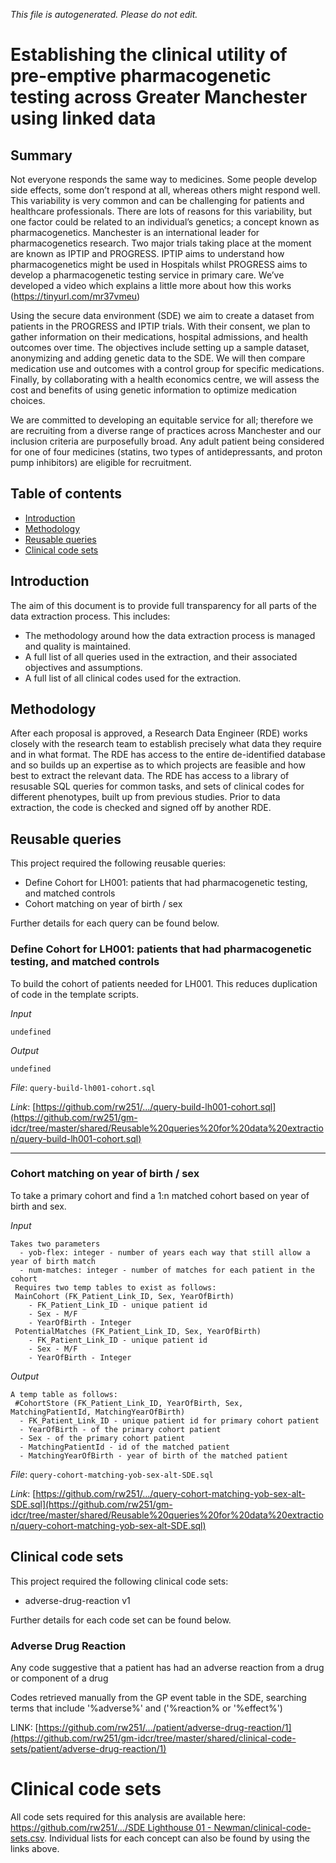 _This file is autogenerated. Please do not edit._

# Establishing the clinical utility of pre-emptive pharmacogenetic testing across Greater Manchester using linked data

## Summary

Not everyone responds the same way to medicines. Some people develop side effects, some don’t respond at all, whereas others might respond well. This variability is very common and can be challenging for patients and healthcare professionals. There are lots of reasons for this variability, but one factor could be related to an individual’s genetics; a concept known as pharmacogenetics. Manchester is an international leader for pharmacogenetics research. Two major trials taking place at the moment are known as IPTIP and PROGRESS. IPTIP aims to understand how pharmacogenetics might be used in Hospitals whilst PROGRESS aims to develop a pharmacogenetic testing service in primary care. We’ve developed a video which explains a little more about how this works (https://tinyurl.com/mr37vmeu)

Using the secure data environment (SDE) we aim to create a dataset from patients in the PROGRESS and IPTIP trials. With their consent, we plan to gather information on their medications, hospital admissions, and health outcomes over time. The objectives include setting up a sample dataset, anonymizing and adding genetic data to the SDE. We will then compare medication use and outcomes with a control group for specific medications. Finally, by collaborating with a health economics centre, we will assess the cost and benefits of using genetic information to optimize medication choices. 

We are committed to developing an equitable service for all; therefore we are recruiting from a diverse range of practices across Manchester and our inclusion criteria are purposefully broad. Any adult patient being considered for one of four medicines (statins, two types of antidepressants, and proton pump inhibitors) are eligible for recruitment.

## Table of contents

- [Introduction](#introduction)
- [Methodology](#methodology)
- [Reusable queries](#reusable-queries)
- [Clinical code sets](#clinical-code-sets)

## Introduction

The aim of this document is to provide full transparency for all parts of the data extraction process.
This includes:

- The methodology around how the data extraction process is managed and quality is maintained.
- A full list of all queries used in the extraction, and their associated objectives and assumptions.
- A full list of all clinical codes used for the extraction.

## Methodology

After each proposal is approved, a Research Data Engineer (RDE) works closely with the research team to establish precisely what data they require and in what format.
The RDE has access to the entire de-identified database and so builds up an expertise as to which projects are feasible and how best to extract the relevant data.
The RDE has access to a library of resusable SQL queries for common tasks, and sets of clinical codes for different phenotypes, built up from previous studies.
Prior to data extraction, the code is checked and signed off by another RDE.

## Reusable queries
  
This project required the following reusable queries:

- Define Cohort for LH001: patients that had pharmacogenetic testing, and matched controls
- Cohort matching on year of birth / sex

Further details for each query can be found below.

### Define Cohort for LH001: patients that had pharmacogenetic testing, and matched controls
To build the cohort of patients needed for LH001. This reduces duplication of code in the template scripts.

_Input_
```
undefined
```

_Output_
```
undefined
```
_File_: `query-build-lh001-cohort.sql`

_Link_: [https://github.com/rw251/.../query-build-lh001-cohort.sql](https://github.com/rw251/gm-idcr/tree/master/shared/Reusable%20queries%20for%20data%20extraction/query-build-lh001-cohort.sql)

---
### Cohort matching on year of birth / sex
To take a primary cohort and find a 1:n matched cohort based on year of birth and sex.

_Input_
```
Takes two parameters
  - yob-flex: integer - number of years each way that still allow a year of birth match
  - num-matches: integer - number of matches for each patient in the cohort
 Requires two temp tables to exist as follows:
 MainCohort (FK_Patient_Link_ID, Sex, YearOfBirth)
 	- FK_Patient_Link_ID - unique patient id
	- Sex - M/F
	- YearOfBirth - Integer
 PotentialMatches (FK_Patient_Link_ID, Sex, YearOfBirth)
 	- FK_Patient_Link_ID - unique patient id
	- Sex - M/F
	- YearOfBirth - Integer
```

_Output_
```
A temp table as follows:
 #CohortStore (FK_Patient_Link_ID, YearOfBirth, Sex, MatchingPatientId, MatchingYearOfBirth)
  - FK_Patient_Link_ID - unique patient id for primary cohort patient
  - YearOfBirth - of the primary cohort patient
  - Sex - of the primary cohort patient
  - MatchingPatientId - id of the matched patient
  - MatchingYearOfBirth - year of birth of the matched patient
```
_File_: `query-cohort-matching-yob-sex-alt-SDE.sql`

_Link_: [https://github.com/rw251/.../query-cohort-matching-yob-sex-alt-SDE.sql](https://github.com/rw251/gm-idcr/tree/master/shared/Reusable%20queries%20for%20data%20extraction/query-cohort-matching-yob-sex-alt-SDE.sql)
## Clinical code sets

This project required the following clinical code sets:

- adverse-drug-reaction v1

Further details for each code set can be found below.

### Adverse Drug Reaction

Any code suggestive that a patient has had an adverse reaction from a drug or component of a drug

Codes retrieved manually from the GP event table in the SDE, searching terms that include '%adverse%' and ('%reaction% or '%effect%') 

LINK: [https://github.com/rw251/.../patient/adverse-drug-reaction/1](https://github.com/rw251/gm-idcr/tree/master/shared/clinical-code-sets/patient/adverse-drug-reaction/1)
# Clinical code sets

All code sets required for this analysis are available here: [https://github.com/rw251/.../SDE Lighthouse 01 - Newman/clinical-code-sets.csv](https://github.com/rw251/gm-idcr/tree/master/projects/SDE%20Lighthouse%2001%20-%20Newman/clinical-code-sets.csv). Individual lists for each concept can also be found by using the links above.